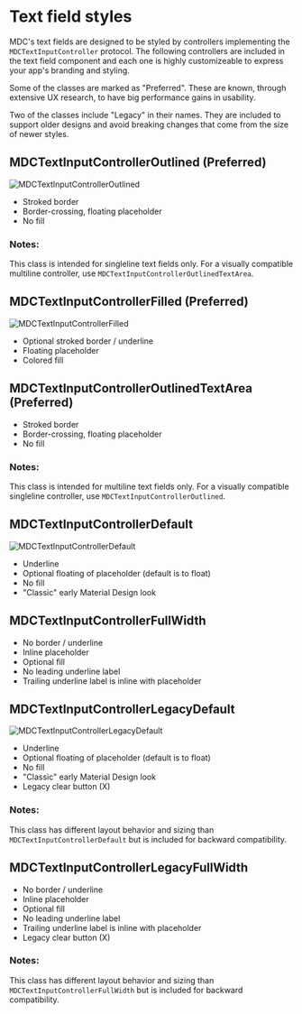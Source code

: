 #  Text field styles

MDC's text fields are designed to be styled by controllers implementing the `MDCTextInputController` protocol. The following controllers are included in the text field component and each one is highly customizeable to express your app's branding and styling.

Some of the classes are marked as "Preferred". These are known, through extensive UX research, to have big performance gains in usability.

Two of the classes include "Legacy" in their names. They are included to support older designs and avoid breaking changes that come from the size of newer styles.

## MDCTextInputControllerOutlined (Preferred)

![MDCTextInputControllerOutlined](docs/assets/MDCTextInputControllerOutlined.gif)

- Stroked border
- Border-crossing, floating placeholder
- No fill

### Notes:
This class is intended for singleline text fields only. For a visually compatible multiline controller, use `MDCTextInputControllerOutlinedTextArea`.

## MDCTextInputControllerFilled (Preferred)

![MDCTextInputControllerFilled](docs/assets/MDCTextInputControllerFilled.gif)

- Optional stroked border / underline
- Floating placeholder
- Colored fill

## MDCTextInputControllerOutlinedTextArea (Preferred)

- Stroked border
- Border-crossing, floating placeholder
- No fill

### Notes:
This class is intended for multiline text fields only. For a visually compatible singleline controller, use `MDCTextInputControllerOutlined`.

## MDCTextInputControllerDefault

![MDCTextInputControllerDefault](docs/assets/MDCTextInputControllerDefault.gif)

- Underline
- Optional floating of placeholder (default is to float)
- No fill
- "Classic" early Material Design look

## MDCTextInputControllerFullWidth

- No border / underline
- Inline placeholder
- Optional fill
- No leading underline label
- Trailing underline label is inline with placeholder

## MDCTextInputControllerLegacyDefault

![MDCTextInputControllerLegacyDefault](docs/assets/MDCTextInputControllerLegacyDefault.gif)

- Underline
- Optional floating of placeholder (default is to float)
- No fill
- "Classic" early Material Design look
- Legacy clear button (X)

### Notes:
This class has different layout behavior and sizing than `MDCTextInputControllerDefault` but is included for backward compatibility.

## MDCTextInputControllerLegacyFullWidth

- No border / underline
- Inline placeholder
- Optional fill
- No leading underline label
- Trailing underline label is inline with placeholder
- Legacy clear button (X)

### Notes:
This class has different layout behavior and sizing than `MDCTextInputControllerFullWidth` but is included for backward compatibility.
